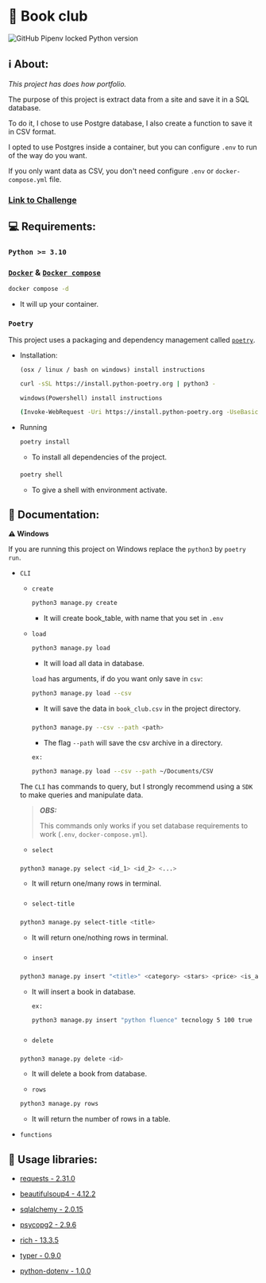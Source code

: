 # 📘 Book club

![GitHub Pipenv locked Python version](https://img.shields.io/badge/Python-3.10.6-blue)

## ℹ️ About:

_This project has does how portfolio._

The purpose of this project is extract data from a site and save it in a SQL database.

To do it, I chose to use Postgre database, I also create a function to save it in CSV format.

I opted to use Postgres inside a container, but you can configure `.env` to run of the way do you want.

If you only want data as CSV, you don't need configure `.env` or `docker-compose.yml` file.

### [Link to Challenge](https://medium.com/@meigarom/o-projeto-de-data-engineering-para-o-seu-portf%C3%B3lio-c186c7191823)

## 💻 Requirements:

### `Python >= 3.10`

### [`Docker`](https://www.docker.com/) & [`Docker compose`](https://docs.docker.com/compose/)

```bash
docker compose -d
```

- It will up your container.

### `Poetry`

This project uses a packaging and dependency management called [`poetry`](https://python-poetry.org/).

- Installation:

  `(osx / linux / bash on windows) install instructions`

  ```bash
  curl -sSL https://install.python-poetry.org | python3 -
  ```

  `windows(Powershell) install instructions`

  ```bash
  (Invoke-WebRequest -Uri https://install.python-poetry.org -UseBasicParsing).Content | py -
  ```

- Running

  ```bash
  poetry install
  ```

  - To install all dependencies of the project.

  ####

  ```bash
  poetry shell
  ```

  - To give a shell with environment activate.

## 📜 Documentation:

**⚠️ Windows**

If you are running this project on Windows replace the `python3` by `poetry run`.

- `CLI`

  - `create`

    ```bash
    python3 manage.py create
    ```

    - It will create book_table, with name that you set in `.env`

  - `load`

    ```bash
    python3 manage.py load
    ```

    - It will load all data in database.

    `load` has arguments, if do you want only save in `csv`:

    ```bash
    python3 manage.py load --csv
    ```

    - It will save the data in `book_club.csv` in the project directory.

    ###

    ```bash
    python3 manage.py --csv --path <path>
    ```

    - The flag `--path` will save the csv archive in a directory.

    `ex:`

    ```bash
    python3 manage.py load --csv --path ~/Documents/CSV
    ```

  The `CLI` has commands to query, but I strongly recommend using a `SDK` to make queries and manipulate data.

  > **_OBS:_**
  >
  > This commands only works if you set database requirements to work (`.env`, `docker-compose.yml`).

  - `select`

  ###

  ```bash
  python3 manage.py select <id_1> <id_2> <...>
  ```

  - It will return one/many rows in terminal.

  ###

  - `select-title`

  ###

  ```bash
  python3 manage.py select-title <title>
  ```

  - It will return one/nothing rows in terminal.

  ###

  - `insert`

  ###

  ```bash
  python3 manage.py insert "<title>" <category> <stars> <price> <is_available>
  ```

  - It will insert a book in database.

    `ex:`

    ```bash
    python3 manage.py insert "python fluence" tecnology 5 100 true
    ```

  ###

  - `delete`

  ###

  ```bash
  python3 manage.py delete <id>
  ```

  - It will delete a book from database.

  - `rows`

  ```bash
  python3 manage.py rows
  ```

  - It will return the number of rows in a table.

- `functions`

  

## 🐍 Usage libraries:

- [requests - 2.31.0](https://requests.readthedocs.io/en/latest/)

- [beautifulsoup4 - 4.12.2](https://www.crummy.com/software/BeautifulSoup/bs4/doc/)

- [sqlalchemy - 2.0.15](https://www.sqlalchemy.org/)

- [psycopg2 - 2.9.6](https://www.psycopg.org/docs/)

- [rich - 13.3.5](https://rich.readthedocs.io/en/stable/introduction.html)

- [typer - 0.9.0](https://typer.tiangolo.com/)

- [python-dotenv - 1.0.0](https://pypi.org/project/python-dotenv/)
